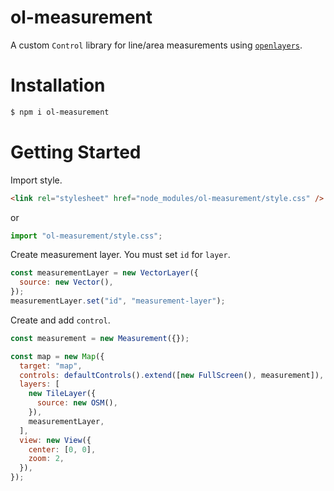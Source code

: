 # ol-measurement

A custom `Control` library for line/area measurements using [`openlayers`](https://github.com/openlayers/openlayers).

# Installation

```sh
$ npm i ol-measurement
```

# Getting Started

Import style.

```html
<link rel="stylesheet" href="node_modules/ol-measurement/style.css" />
```

or

```js
import "ol-measurement/style.css";
```

Create measurement layer. You must set `id` for `layer`.

```js
const measurementLayer = new VectorLayer({
  source: new Vector(),
});
measurementLayer.set("id", "measurement-layer");
```

Create and add `control`.

```js
const measurement = new Measurement({});

const map = new Map({
  target: "map",
  controls: defaultControls().extend([new FullScreen(), measurement]),
  layers: [
    new TileLayer({
      source: new OSM(),
    }),
    measurementLayer,
  ],
  view: new View({
    center: [0, 0],
    zoom: 2,
  }),
});
```
